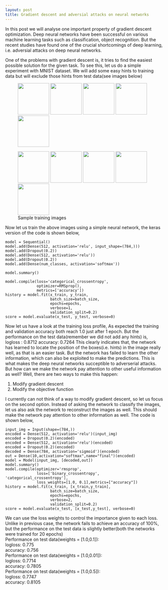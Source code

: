 ```yaml
---
layout: post
title: Gradient descent and adversial attacks on neural networks  
---
```

In this post we will analyse one important property of gradient descent optimization. Deep neural networks have been successful
on various machine learning tasks such as classification, object recognition. But the recent studies have found one of the crucial shortcomings of deep learning, i.e. adversial attacks on deep neural networks. 

One of the problems with gradient descent is, it tries to find the easiest possible solution for the given task. To see this, let us do a simple experiment with MNIST dataset. We will add some easy hints to training data but will exclude those hints from test data(see images below)
<figure class="half">
	<img src="https://sai19.github.io/images/img_0.jpg" height="100" width="100">
	<img src="https://sai19.github.io/images/img_1.jpg" height="100" width="100">
	<img src="https://sai19.github.io/images/img_2.jpg" height="100" width="100">
	<img src="https://sai19.github.io/images/img_3.jpg" height="100" width="100">
	<img src="https://sai19.github.io/images/img_4.jpg" height="100" width="100">
</figure>
<figure class="half">
	<img src="https://sai19.github.io/images/img_5.jpg" height="100" width="100">
	<img src="https://sai19.github.io/images/img_6.jpg" height="100" width="100">
	<img src="https://sai19.github.io/images/img_7.jpg" height="100" width="100">
	<img src="https://sai19.github.io/images/img_8.jpg" height="100" width="100">
	<img src="https://sai19.github.io/images/img_9.jpg" height="100" width="100">
	<figcaption>Sample training images</figcaption>
</figure>

Now let us train the above images using a simple neural network, the keras version of the code is shown below,
```
model = Sequential()
model.add(Dense(512, activation='relu', input_shape=(784,)))
model.add(Dropout(0.2))
model.add(Dense(512, activation='relu'))
model.add(Dropout(0.2))
model.add(Dense(num_classes, activation='softmax'))

model.summary()

model.compile(loss='categorical_crossentropy',
              optimizer=RMSprop(),
              metrics=['accuracy'])
history = model.fit(x_train, y_train,
                    batch_size=batch_size,
                    epochs=epochs,
                    verbose=1,
                    validation_split=0.2)
score = model.evaluate(x_test, y_test, verbose=0)

```
Now let us have a look at the training loss profile, As expected the training and validation accuracy both reach 1.0 just after 
1 epoch. But the performance on the test data(remember we did not add any hints) is,
logloss : 0.8712
accuracy: 0.7264
This clearly indicates that, the network has learned to locate the position of the boxes(i.e. hints) in the image really well, as that is an easier task. But the network has failed to learn the other information, which can also be exploited to 
make the predictions. This is what makes the deep neural networks succeptible to adverserial attacks.
But how can we make the network pay attention to other useful information as well?
Well, there are two ways to make this happen:
1. Modify gradient descent
2. Modify the objective function

I currently can not think of a way to modify gradient descent, so let us focus on the second option. Instead of asking the network to classify the images, let us also ask the network to reconstruct the images as well. This should make the network pay attention to other information as well. The code is shown below,
```
input_img = Input(shape=(784,))
encoded = Dense(512, activation='relu')(input_img)
encoded = Dropout(0.2)(encoded)
encoded = Dense(512, activation='relu')(encoded)
encoded = Dropout(0.2)(encoded)
decoded = Dense(784, activation='sigmoid')(encoded)
out = Dense(10,activation="softmax",name="final")(encoded)
model = Model(input_img, [decoded,out])
model.summary()
model.compile(optimizer='rmsprop', 
              loss=['binary_crossentropy', 'categorical_crossentropy'],
              loss_weights=[1.0, 0.1],metrics=["accuracy"])
history = model.fit(x_train, [x_train,y_train],
                    batch_size=batch_size,
                    epochs=epochs,
                    verbose=2,
                    validation_split=0.2)
score = model.evaluate(x_test, [x_test,y_test], verbose=0)

```
We can use the loss weights to control the importance given to each loss. Unlike in previous case, the network fails to
achieve an accuracy of 100%, but the performance on the test data is slightly better(both the networks were trained for 20 epochs)  
Performance on test data(weights = [1.0,0.1]):  
logloss: 0.775  
accuracy: 0.756  
Performance on test data(weights = [1.0,0.01]):  
logloss: 0.7714  
accuracy: 0.7805  
Performance on test data(weights = [1.0,0.5]):  
logloss: 0.7747  
accuracy: 0.8105  


